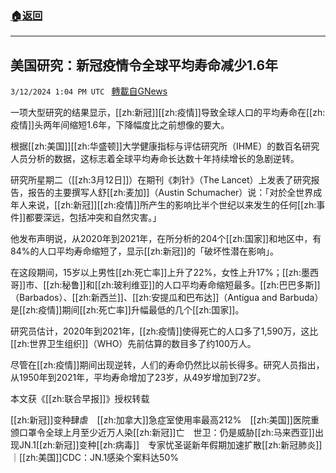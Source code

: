 ###  [:house:返回](README.md)
---


## 美国研究：新冠疫情令全球平均寿命减少1.6年
`3/12/2024 1:04 PM UTC ` [轉載自GNews](https://gnews.org/articles/2387966)

一项大型研究的结果显示，[[zh:新冠]][[zh:疫情]]导致全球人口的平均寿命在[[zh:疫情]]头两年间缩短1.6年，下降幅度比之前想像的要大。

根据[[zh:美国]][[zh:华盛顿]]大学健康指标与评估研究所（IHME）的数百名研究人员分析的数据，这标志着全球平均寿命长达数十年持续增长的急剧逆转。

研究所星期二（[[zh:3月12日]]）在期刊《刺针》（The Lancet）上发表了研究报告，报告的主要撰写人舒[[zh:麦加]]（Austin Schumacher）说：「对於全世界成年人来说，[[zh:新冠]][[zh:疫情]]所产生的影响比半个世纪以来发生的任何[[zh:事件]]都要深远，包括冲突和自然灾害。」

他发布声明说，从2020年到2021年，在所分析的204个[[zh:国家]]和地区中，有84%的人口平均寿命缩短了，显示[[zh:新冠]]的「破坏性潜在影响」。

在这段期间，15岁以上男性[[zh:死亡率]]上升了22%，女性上升17%；[[zh:墨西哥]]市、[[zh:秘鲁]]和[[zh:玻利维亚]]的人口平均寿命缩短最多。[[zh:巴巴多斯]]（Barbados）、[[zh:新西兰]]、[[zh:安提瓜和巴布达]]（Antigua and Barbuda）是[[zh:疫情]]期间[[zh:死亡率]]升幅最低的几个[[zh:国家]]。

研究员估计，2020年到2021年，[[zh:疫情]]使得死亡的人口多了1,590万，这比[[zh:世界卫生组织]]（WHO）先前估算的数目多了约100万人。

尽管在[[zh:疫情]]期间出现逆转，人们的寿命仍然比以前长得多。研究人员指出，从1950年到2021年，平均寿命增加了23岁，从49岁增加到72岁。

本文获《[[zh:联合早报]]》授权转载

[[zh:新冠]]变种肆虐　[[zh:加拿大]]急症室使用率最高212%　[[zh:美国]]医院重颁口罩令全球上月至少近万人染[[zh:新冠]]亡　世卫：仍是威胁[[zh:马来西亚]]出现JN.1[[zh:新冠]]变种[[zh:病毒]]　专家忧圣诞新年假期加速扩散[[zh:新冠肺炎]]｜[[zh:美国]]CDC：JN.1感染个案料达50%
